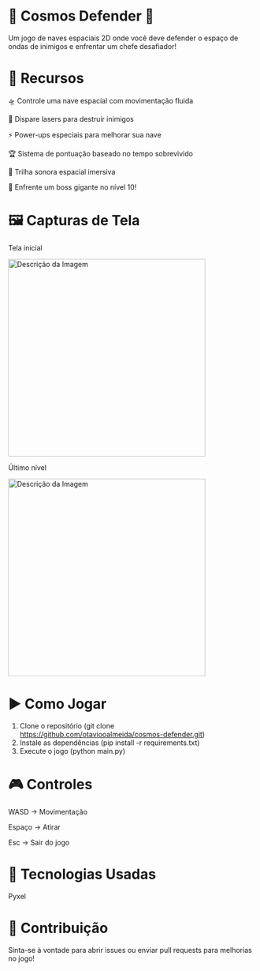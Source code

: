 # 🚀 Cosmos Defender 🌌

Um jogo de naves espaciais 2D onde você deve defender o espaço de ondas de inimigos e enfrentar um chefe desafiador!

# 📌 Recursos

🛸 Controle uma nave espacial com movimentação fluida

🔫 Dispare lasers para destruir inimigos

⚡ Power-ups especiais para melhorar sua nave

🏆 Sistema de pontuação baseado no tempo sobrevivido

🎵 Trilha sonora espacial imersiva

🦾 Enfrente um boss gigante no nível 10!

# 🖼️ Capturas de Tela

  Tela inicial

<img src="https://github.com/user-attachments/assets/cad3717a-4498-4c7b-9359-92048e2eda3f" alt="Descrição da Imagem" width="400">

  Último nível
  
<img src="https://github.com/user-attachments/assets/5ac8d938-1fb3-4abc-92cb-d3b34cf50aa0" alt="Descrição da Imagem" width="400">


# ▶️ Como Jogar

1. Clone o repositório (git clone https://github.com/otaviooalmeida/cosmos-defender.git)
2. Instale as dependências (pip install -r requirements.txt)
3. Execute o jogo (python main.py)

# 🎮 Controles

WASD → Movimentação

Espaço → Atirar

Esc → Sair do jogo

# 🚀 Tecnologias Usadas

Pyxel

# 🤝 Contribuição

Sinta-se à vontade para abrir issues ou enviar pull requests para melhorias no jogo!
